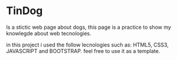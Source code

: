 # TinDog
Is a stictic web page about dogs, this page is a practice to show my knowlegde about web tecnologies.

in this project i used the follow lecnologies such as: HTML5, CSS3, JAVASCRIPT and BOOTSTRAP.
 feel free to use it as a template.
